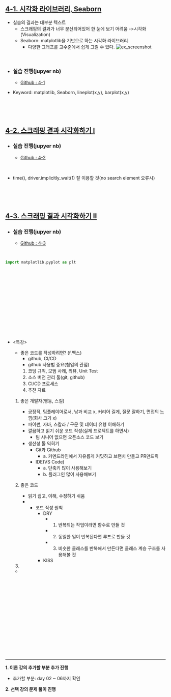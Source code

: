 ## <u>4-1. 시각화 라이브러리, Seaborn</u>

- 실습의 결과는 대부분 텍스트
  - 스크래핑의 결과가 너무 분산되어있어 한 눈에 보기 어려움 ->시각화(Visualization)
  - Seaborn: matplotlib을 기반으로 하는 시각화 라이브러리
    - 다양한 그래프를 고수준에서 쉽게 그릴 수 있다.
      ![ex_screenshot](./img/1.PNG)

<br>

- ### 실습 진행(jupyer nb)

  - [Github : 4-1](https://github.com/pjw74/HTTP_Study/blob/main/4-1.%20%EC%8B%9C%EA%B0%81%ED%99%94%20%EB%9D%BC%EC%9D%B4%EB%B8%8C%EB%9F%AC%EB%A6%AC%20Seaborn.ipynb)

- Keyword: matplotlib, Seaborn, lineplot(x,y), barplot(x,y)

<br>
<br>
<br>

## <u>4-2. 스크래핑 결과 시각화하기 I</u>

- ### 실습 진행(jupyer nb)

  - [Github : 4-2](https://github.com/pjw74/HTTP_Study/blob/main/4-2.%20%EC%8A%A4%ED%81%AC%EB%9E%98%ED%95%91%20%EA%B2%B0%EA%B3%BC%20%EC%8B%9C%EA%B0%81%ED%99%94%ED%95%98%EA%B8%B0%20I%20-%20%EA%B8%B0%EC%83%81%EC%B2%AD%20%EB%82%A0%EC%94%A8%20%EC%A0%95%EB%B3%B4.ipynb)

<br>

- time(), driver.implicitly_wait(1) 잘 이용할 것(no search element 오류시)

<br>
<br>
<br>

## <u>4-3. 스크래핑 결과 시각화하기 II</u>

- ### 실습 진행(jupyer nb)

  - [Github : 4-3](https://github.com/pjw74/HTTP_Study/blob/main/4-3.%20%EC%8A%A4%ED%81%AC%EB%9E%98%ED%95%91%20%EA%B2%B0%EA%B3%BC%20%EC%8B%9C%EA%B0%81%ED%99%94%ED%95%98%EA%B8%B0%20II%20-%20%ED%95%B4%EC%8B%9C%EC%BD%94%EB%93%9C%20%EC%A7%88%EB%AC%B8%ED%83%9C%EA%B7%B8%20%EB%B9%88%EB%8F%84.ipynb)

<br>

```python
import matplotlib.pyplot as plt
```

<br>
<br>
<br>
<br>
<br>
<br>
<br>
<br>
<br>
<br>
<br>
<br>

- <특강>

  - 좋은 코드를 작성하려면? (f.맥스)
    - github, CI/CD
    - github 사용법 중요(협업의 관점)
    1. 코딩 규칙, 모범 사례, 리뷰, Unit Test
    2. 소스 버전 관리 툴(git, github)
    3. CI/CD 프로세스
    4. 추천 자료

  1. 좋은 개발자(행동, 스킬)

     - 긍정적, 팀플레이어로서, 남과 비교 x, 커리어 길게, 질문 잘하기, 면접의 느낌(회사 크기 x)
     - 파이썬, 자바, 스칼라 / 구문 및 데이터 유형 이해하기
     - 깔끔하고 읽기 쉬운 코드 작성(실제 프로젝트를 하면서)
       - 팀 시니어 없으면 오픈소스 코드 보기
     - 생산성 툴 익히기
       - Git과 Github
         - a. 커멘드라인에서 자유롭게 커밋하고 브랜치 만들고 PR만드릭
       - IDE(VS Code)
         - a. 단축키 많이 사용해보기
         - b. 플러그인 많이 사용해보기

  2. 좋은 코드

     - 읽기 쉽고, 이해, 수정하기 쉬움
     - - 코드 작성 원칙
         - DRY
           - 1. 반복되는 작업이라면 함수로 만들 것
           - 2. 동일한 일이 반복된다면 루프로 만들 것
           - 3. 비슷한 클래스를 반복해서 만든다면 클래스 계승 구조를 사용해볼 것
         - KISS

  3.

  - <br>
    <br>
    <br>
    <br>
    <br>
    <br>
    <br>
    <br>
    <br>
    <br>
    <br>
    <br>
    <br>
    <br>
    <br>
    <br>

---

**1. 이론 강의 추가할 부분 추가 진행** <br>

- 추가할 부분: day 02 ~ 06까지 확인

**2. 선택 강의 문제 풀이 진행**
